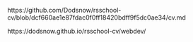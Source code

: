 <p>https://github.com/Dodsnow/rsschool-cv/blob/dcf660ae1e87fdac0f0ff18420bdff9f5dc0ae34/cv.md</p>
<p>https://dodsnow.github.io/rsschool-cv/webdev/</p>
